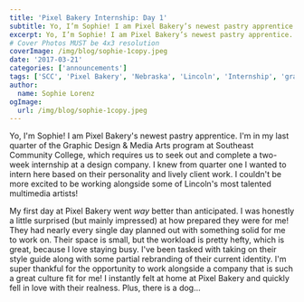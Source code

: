 ```yaml
---
title: 'Pixel Bakery Internship: Day 1'
subtitle: Yo, I’m Sophie! I am Pixel Bakery’s newest pastry apprentice.
excerpt: Yo, I’m Sophie! I am Pixel Bakery’s newest pastry apprentice.
# Cover Photos MUST be 4x3 resolution
coverImage: /img/blog/sophie-1copy.jpeg
date: '2017-03-21'
categories: ['announcements']
tags: ['SCC', 'Pixel Bakery', 'Nebraska', 'Lincoln', 'Internship', 'graphic design', 'branding', 'Animation', 'Advertising']
author:
  name: Sophie Lorenz
ogImage:
  url: /img/blog/sophie-1copy.jpeg
---
```

Yo, I'm Sophie! I am Pixel Bakery's newest pastry apprentice. I'm in my last quarter of the Graphic Design & Media Arts program at Southeast Community College, which requires us to seek out and complete a two-week internship at a design company. I knew from quarter one I wanted to intern here based on their personality and lively client work. I couldn't be more excited to be working alongside some of Lincoln's most talented multimedia artists!

My first day at Pixel Bakery went *way* better than anticipated. I was honestly a little surprised (but mainly impressed) at how prepared they were for me! They had nearly every single day planned out with something solid for me to work on. Their space is small, but the workload is pretty hefty, which is great, because I love staying busy. I've been tasked with taking on their style guide along with some partial rebranding of their current identity. I'm super thankful for the opportunity to work alongside a company that is such a great culture fit for me! I instantly felt at home at Pixel Bakery and quickly fell in love with their realness. Plus, there is a dog...